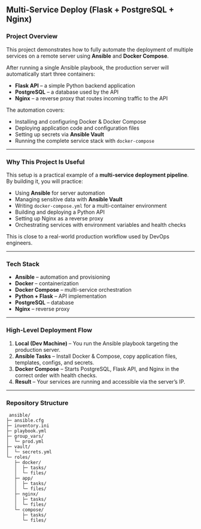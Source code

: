 ## Multi-Service Deploy (Flask + PostgreSQL + Nginx)

### Project Overview
This project demonstrates how to fully automate the deployment of multiple services on a remote server using **Ansible** and **Docker Compose**.

After running a single Ansible playbook, the production server will automatically start three containers:
- **Flask API** – a simple Python backend application
- **PostgreSQL** – a database used by the API
- **Nginx** – a reverse proxy that routes incoming traffic to the API

The automation covers:
- Installing and configuring Docker & Docker Compose
- Deploying application code and configuration files
- Setting up secrets via **Ansible Vault**
- Running the complete service stack with `docker-compose`

---

### Why This Project Is Useful
This setup is a practical example of a **multi-service deployment pipeline**.  
By building it, you will practice:
- Using **Ansible** for server automation
- Managing sensitive data with **Ansible Vault**
- Writing `docker-compose.yml` for a multi-container environment
- Building and deploying a Python API
- Setting up Nginx as a reverse proxy
- Orchestrating services with environment variables and health checks

This is close to a real-world production workflow used by DevOps engineers.

---

### Tech Stack
- **Ansible** – automation and provisioning
- **Docker** – containerization
- **Docker Compose** – multi-service orchestration
- **Python + Flask** – API implementation
- **PostgreSQL** – database
- **Nginx** – reverse proxy

---

### High-Level Deployment Flow
1. **Local (Dev Machine)** – You run the Ansible playbook targeting the production server.
2. **Ansible Tasks** – Install Docker & Compose, copy application files, templates, configs, and secrets.
3. **Docker Compose** – Starts PostgreSQL, Flask API, and Nginx in the correct order with health checks.
4. **Result** – Your services are running and accessible via the server’s IP.

---

### Repository Structure
```
 ansible/
├─ ansible.cfg
├─ inventory.ini
├─ playbook.yml
├─ group_vars/
│  └─ prod.yml
├─ vault/
│  └─ secrets.yml
└─ roles/
   ├─ docker/
   │  ├─ tasks/
   │  └─ files/
   ├─ app/
   │  ├─ tasks/
   │  └─ files/
   ├─ nginx/
   │  ├─ tasks/
   │  └─ files/
   └─ compose/
      ├─ tasks/
      └─ files/ 
```



